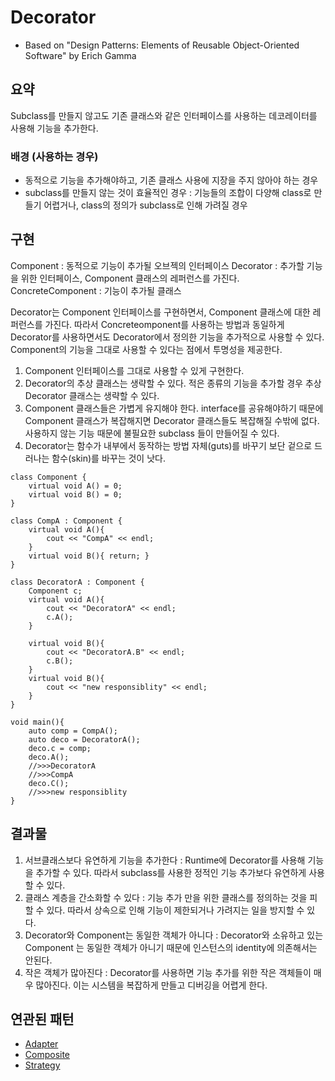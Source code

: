 # Decorator
- Based on "Design Patterns: Elements of Reusable Object-Oriented Software" by Erich Gamma

## 요약
Subclass를 만들지 않고도 기존 클래스와 같은 인터페이스를 사용하는 데코레이터를 사용해 기능을 추가한다.

### 배경 (사용하는 경우)
- 동적으로 기능을 추가해야하고, 기존 클래스 사용에 지장을 주지 않아야 하는 경우
- subclass를 만들지 않는 것이 효율적인 경우 : 기능들의 조합이 다양해 class로 만들기 어렵거나, class의 정의가 subclass로 인해 가려질 경우

## 구현
Component : 동적으로 기능이 추가될 오브젝의 인터페이스 
Decorator : 추가할 기능을 위한 인터페이스, Component 클래스의 레퍼런스를 가진다. 
ConcreteComponent : 기능이 추가될 클래스

Decorator는 Component 인터페이스를 구현하면서, Component 클래스에 대한 레퍼런스를 가진다. 따라서 Concreteomponent를 사용하는 방법과 동일하게 Decorator를 사용하면서도 Decorator에서 정의한 기능을 추가적으로 사용할 수 있다.
Component의 기능을 그대로 사용할 수 있다는 점에서 투명성을 제공한다.

1. Component 인터페이스를 그대로 사용할 수 있게 구현한다.
2. Decorator의 추상 클래스는 생략할 수 있다. 적은 종류의 기능을 추가할 경우 추상 Decorator 클래스는 생략할 수 있다.
3. Component 클래스들은 가볍게 유지해야 한다. interface를 공유해야하기 때문에 Component 클래스가 복잡해지면 Decorator 클래스들도 복잡해질 수밖에 없다. 사용하지 않는 기능 때문에 불필요한 subclass 들이 만들어질 수 있다.
4. Decorator는 함수가 내부에서 동작하는 방법 자체(guts)를 바꾸기 보단 겉으로 드러나는 함수(skin)를 바꾸는 것이 낫다.

```
class Component {
    virtual void A() = 0;
    virtual void B() = 0;
}

class CompA : Component {
    virtual void A(){
        cout << "CompA" << endl;
    }
    virtual void B(){ return; }
}

class DecoratorA : Component {
    Component c;
    virtual void A(){
        cout << "DecoratorA" << endl;
        c.A();
    }
    
    virtual void B(){
        cout << "DecoratorA.B" << endl;
        c.B();
    }
    virtual void B(){
        cout << "new responsiblity" << endl;
    }
}

void main(){
    auto comp = CompA();
    auto deco = DecoratorA();
    deco.c = comp;
    deco.A(); 
    //>>>DecoratorA
    //>>>CompA
    deco.C();
    //>>>new responsiblity
}

```

## 결과물

1. 서브클래스보다 유연하게 기능을 추가한다 : Runtime에 Decorator를 사용해 기능을 추가할 수 있다. 따라서 subclass를 사용한 정적인 기능 추가보다 유연하게 사용할 수 있다.
2. 클래스 계층을 간소화할 수 있다 : 기능 추가 만을 위한 클래스를 정의하는 것을 피할 수 있다. 따라서 상속으로 인해 기능이 제한되거나 가려지는 일을 방지할 수 있다.
3. Decorator와 Component는 동일한 객체가 아니다 : Decorator와 소유하고 있는 Component 는 동일한 객체가 아니기 때문에 인스턴스의 identity에 의존해서는 안된다.
4. 작은 객체가 많아진다 : Decorator를 사용하면 기능 추가를 위한 작은 객체들이 매우 많아진다. 이는 시스템을 복잡하게 만들고 디버깅을 어렵게 한다.


## 연관된 패턴
- [Adapter](https://github.com/YaJaJoA/DesignPatternStudy/blob/main/Adapter/leejunseo/README.md)
- [Composite](https://github.com/YaJaJoA/DesignPatternStudy/blob/main/Composite/leejunseo/README.md)
- [Strategy](https://github.com/YaJaJoA/DesignPatternStudy/blob/main/Strategy/leejunseo/README.md)
